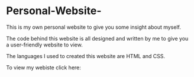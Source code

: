 # Personal-Website-
This is my own personal website to give you some insight about myself.

The code behind this website is all designed and written by me to give you a user-friendly website to view.

The languages I used to created this website are HTML and CSS.

To view my webiste click here: 
